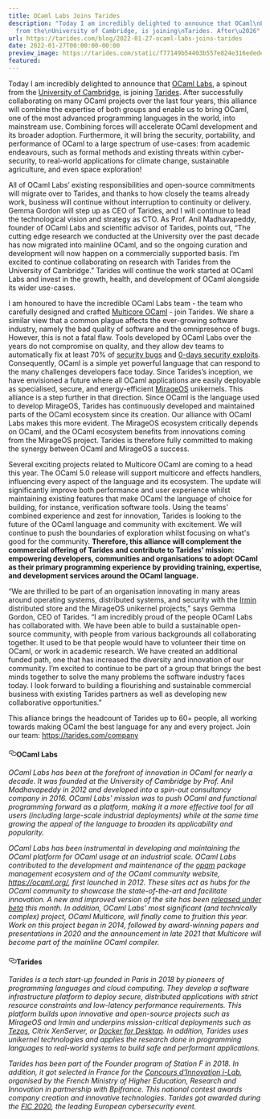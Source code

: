 ```yaml
---
title: OCaml Labs Joins Tarides
description: "Today I am incredibly delighted to announce that OCaml\nLabs, a spinout
  from the\nUniversity of Cambridge, is joining\nTarides. After\u2026"
url: https://tarides.com/blog/2022-01-27-ocaml-labs-joins-tarides
date: 2022-01-27T00:00:00-00:00
preview_image: https://tarides.com/static/f77149b54403b557e824e316edede0d7/a1920/cambridge.jpg
featured:
---
```


<p>Today I am incredibly delighted to announce that <a href="https://anil.recoil.org/projects/ocamllabs">OCaml
Labs</a>, a spinout from the
<a href="http://www.cl.cam.ac.uk/">University of Cambridge</a>, is joining
<a href="https://tarides.com/">Tarides</a>. After successfully collaborating on
many OCaml projects over the last four years, this alliance will
combine the expertise of both groups and enable us to bring OCaml, one
of the most advanced programming languages in the world, into
mainstream use. Combining forces will accelerate OCaml development and
its broader adoption. Furthermore, it will bring the security,
portability, and performance of OCaml to a large spectrum of
use-cases: from academic endeavours, such as formal methods and
existing threats within cyber-security, to real-world applications for
climate change, sustainable agriculture, and even space exploration!</p>
<p>All of OCaml Labs&rsquo; existing responsibilities and open-source
commitments will migrate over to Tarides, and thanks to how closely
the teams already work, business will continue without interruption to
continuity or delivery. Gemma Gordon will step up as CEO of Tarides,
and I will continue to lead the technological vision and strategy as
CTO. As Prof. Anil Madhavapeddy, founder of OCaml Labs and scientific
advisor of Tarides, points out, &ldquo;The cutting edge research we
conducted at the University over the past decade has now migrated into
mainline OCaml, and so the ongoing curation and development will now
happen on a commercially supported basis. I&rsquo;m excited to continue
collaborating on research with Tarides from the University of
Cambridge.&rdquo; Tarides will continue the work started at OCaml Labs and
invest in the growth, health, and development of OCaml alongside its
wider use-cases.</p>
<p>I am honoured to have the incredible OCaml Labs team - the team who
carefully designed and crafted <a href="https://discuss.ocaml.org/tag/multicore-monthly">Multicore OCaml</a> - join Tarides. We
share a similar view that a common plague affects the ever-growing
software industry, namely the bad quality of software and the
omnipresence of bugs. However, this is not a fatal flaw. Tools
developed by OCaml Labs over the years do not compromise on quality,
and they allow dev teams to automatically fix at least 70% of
<a href="https://msrc-blog.microsoft.com/2019/07/18/we-need-a-safer-systems-programming-language/">security
bugs</a>
and <a href="https://googleprojectzero.blogspot.com/p/0day.html">0-days security
exploits</a>. Consequently,
OCaml is a simple yet powerful language that can respond to the many
challenges developers face today. Since Tarides&rsquo;s inception, we have
envisioned a future where all OCaml applications are easily deployable
as specialised, secure, and energy-efficient
<a href="https://mirage.io">MirageOS</a> unikernels. This alliance is a step
further in that direction. Since OCaml is the language used to develop
MirageOS, Tarides has continuously developed and maintained parts of
the OCaml ecosystem since its creation. Our alliance with OCaml Labs
makes this more evident. The MirageOS ecosystem critically depends on
OCaml, and the OCaml ecosystem benefits from innovations coming from
the MirageOS project. Tarides is therefore fully committed to making
the synergy between OCaml and MirageOS a success.</p>
<p>Several exciting projects related to Multicore OCaml are coming to a
head this year. The OCaml 5.0 release will support multicore and
effects handlers, influencing every aspect of the language and its
ecosystem. The update will significantly improve both performance and
user experience whilst maintaining existing features that make OCaml
the language of choice for building, for instance, verification
software tools. Using the teams&rsquo; combined experience and zest for
innovation, Tarides is looking to the future of the OCaml language and
community with excitement. We will continue to push the boundaries of
exploration whilst focusing on what's good for the
community. <strong>Therefore, this alliance will complement the commercial
offering of Tarides and contribute to Tarides' mission: empowering
developers, communities and organisations to adopt OCaml as their
primary programming experience by providing training, expertise, and
development services around the OCaml language.</strong></p>
<p>&ldquo;We are thrilled to be part of an organisation innovating in many
areas around operating systems, distributed systems, and security with
the <a href="https://irmin.org">Irmin</a> distributed store and the MirageOS
unikernel projects,&rdquo; says Gemma Gordon, CEO of Tarides. &ldquo;I am
incredibly proud of the people OCaml Labs has collaborated with. We
have been able to build a sustainable open-source community, with
people from various backgrounds all collaborating together. It used to
be that people would have to volunteer their time on OCaml, or work in
academic research. We have created an additional funded path, one that
has increased the diversity and innovation of our community. I&rsquo;m
excited to continue to be part of a group that brings the best minds
together to solve the many problems the software industry faces
today. I look forward to building a flourishing and sustainable
commercial business with existing Tarides partners as well as
developing new collaborative opportunities.&rdquo;</p>
<p>This alliance brings the headcount of Tarides up to 60+ people, all
working towards making OCaml the best language for any and every
project. Join our team: <a href="https://tarides.com/company">https://tarides.com/company</a></p>
<h4 style="position:relative;"><a href="https://tarides.com/feed.xml#ocaml-labs" aria-label="ocaml labs permalink" class="anchor before"><svg aria-hidden="true" focusable="false" height="16" version="1.1" viewbox="0 0 16 16" width="16"><path fill-rule="evenodd" d="M4 9h1v1H4c-1.5 0-3-1.69-3-3.5S2.55 3 4 3h4c1.45 0 3 1.69 3 3.5 0 1.41-.91 2.72-2 3.25V8.59c.58-.45 1-1.27 1-2.09C10 5.22 8.98 4 8 4H4c-.98 0-2 1.22-2 2.5S3 9 4 9zm9-3h-1v1h1c1 0 2 1.22 2 2.5S13.98 12 13 12H9c-.98 0-2-1.22-2-2.5 0-.83.42-1.64 1-2.09V6.25c-1.09.53-2 1.84-2 3.25C6 11.31 7.55 13 9 13h4c1.45 0 3-1.69 3-3.5S14.5 6 13 6z"></path></svg></a>OCaml Labs</h4>
<p><em>OCaml Labs has been at the forefront of innovation in OCaml for
nearly a decade. It was founded at the University of Cambridge by
Prof. Anil Madhavapeddy in 2012 and developed into a spin-out
consultancy company in 2016. OCaml Labs' mission was to push OCaml and
functional programming forward as a platform, making it a more
effective tool for all users (including large-scale industrial
deployments) while at the same time growing the appeal of the language
to broaden its applicability and popularity.</em></p>
<p><em>OCaml Labs has been instrumental in developing and maintaining the
OCaml platform for OCaml usage at an industrial scale. OCaml Labs
contributed to the development and maintenance of the
<a href="https://opam.ocaml.org/">opam</a> package management
ecosystem and of the OCaml community website, <a href="https://ocaml.org/">https://ocaml.org/</a>,
first launched in 2012. These sites act as hubs for the OCaml community
to showcase the state-of-the-art and facilitate innovation. A new and
improved version of the site has been <a href="https://v3.ocaml.org/">released under
beta</a> this month. In addition, OCaml Labs' most
significant (and technically complex) project, OCaml Multicore, will
finally come to fruition this year. Work on this project began in
2014, followed by award-winning papers and presentations in 2020 and
the announcement in late 2021 that Multicore will become part of the
mainline OCaml compiler.</em></p>
<h4 style="position:relative;"><a href="https://tarides.com/feed.xml#tarides" aria-label="tarides permalink" class="anchor before"><svg aria-hidden="true" focusable="false" height="16" version="1.1" viewbox="0 0 16 16" width="16"><path fill-rule="evenodd" d="M4 9h1v1H4c-1.5 0-3-1.69-3-3.5S2.55 3 4 3h4c1.45 0 3 1.69 3 3.5 0 1.41-.91 2.72-2 3.25V8.59c.58-.45 1-1.27 1-2.09C10 5.22 8.98 4 8 4H4c-.98 0-2 1.22-2 2.5S3 9 4 9zm9-3h-1v1h1c1 0 2 1.22 2 2.5S13.98 12 13 12H9c-.98 0-2-1.22-2-2.5 0-.83.42-1.64 1-2.09V6.25c-1.09.53-2 1.84-2 3.25C6 11.31 7.55 13 9 13h4c1.45 0 3-1.69 3-3.5S14.5 6 13 6z"></path></svg></a>Tarides</h4>
<p><em>Tarides is a tech start-up founded in Paris in 2018 by pioneers of
programming languages and cloud computing. They develop a software
infrastructure platform to deploy secure, distributed applications
with strict resource constraints and low-latency performance
requirements. This platform builds upon innovative and open-source
projects such as MirageOS and Irmin and underpins mission-critical
deployments such as
<a href="https://tarides.com/blog/2021-03-04-florence-and-beyond-the-future-of-tezos-storage">Tezos</a>,
Citrix XenServer, or <a href="https://www.docker.com/blog/how-docker-desktop-networking-works-under-the-hood/">Docker for
Desktop</a>. In
addition, Tarides uses unikernel technologies and applies the research
done in programming languages to real-world systems to build safe and
performant applications.</em></p>
<p><em>Tarides has been part of the Founder program of Station F in 2018. In
addition, it got selected in France for the <a href="https://tarides.com/blog/2019-07-05-i-lab-2019">Concours d&rsquo;Innovation
i-Lab</a>, organised by
the French Ministry of Higher Education, Research and Innovation in
partnership with Bpifrance. This national contest awards company
creation and innovative technologies. Tarides got awarded during the
<a href="https://tarides.com/blog/2019-12-11-tarides-wins-the-fic-2020-startup-award">FIC
2020</a>,
the leading European cybersecurity event.</em></p>
